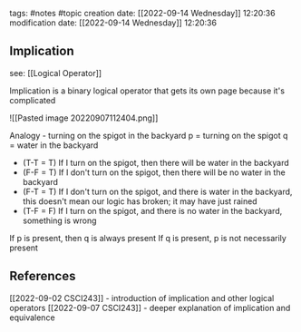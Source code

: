tags: #notes #topic
creation date: [[2022-09-14 Wednesday]] 12:20:36
modification date: [[2022-09-14 Wednesday]] 12:20:36

## Implication
see: [[Logical Operator]]

Implication is a binary logical operator that gets its own page because it's complicated

![[Pasted image 20220907112404.png]]

Analogy - turning on the spigot in the backyard
p = turning on the spigot
q = water in the backyard
- (T-T = T) If I turn on the spigot, then there will be water in the backyard
- (F-F = T) If I don't turn on the spigot, then there will be no water in the backyard
- (F-T = T) If I don't turn on the spigot, and there is water in the backyard, this doesn't mean our logic has broken; it may have just rained
- (T-F = F) If I turn on the spigot, and there is no water in the backyard, something is wrong

If p is present, then q is always present
If q is present, p is not necessarily present


## References
[[2022-09-02 CSCI243]] - introduction of implication and other logical operators
[[2022-09-07 CSCI243]] - deeper explanation of implication and equivalence